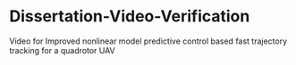 # Dissertation-Video-Verification
Video for Improved nonlinear model predictive control based fast trajectory tracking for a quadrotor UAV

